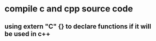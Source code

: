 # compile c and cpp source code
## using extern "C" {} to declare functions if it will be used in c++
